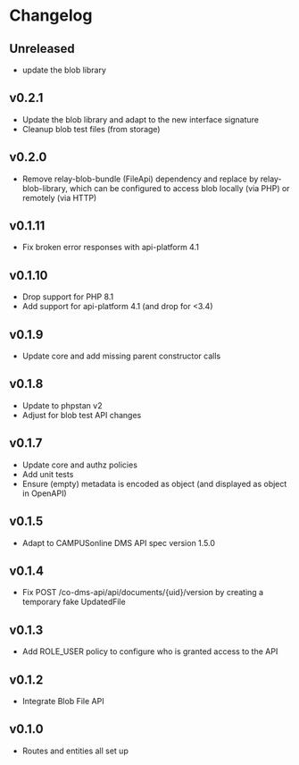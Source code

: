 # Changelog

## Unreleased

- update the blob library

## v0.2.1

- Update the blob library and adapt to the new interface signature
- Cleanup blob test files (from storage)

## v0.2.0

- Remove relay-blob-bundle (FileApi) dependency and replace by relay-blob-library, which can be configured to access
  blob locally (via PHP) or remotely (via HTTP)

## v0.1.11

* Fix broken error responses with api-platform 4.1

## v0.1.10

* Drop support for PHP 8.1
* Add support for api-platform 4.1 (and drop for <3.4)

## v0.1.9

* Update core and add missing parent constructor calls

## v0.1.8

* Update to phpstan v2
* Adjust for blob test API changes

## v0.1.7

* Update core and authz policies
* Add unit tests
* Ensure (empty) metadata is encoded as object (and displayed as object in OpenAPI)

## v0.1.5

* Adapt to CAMPUSonline DMS API spec version 1.5.0

## v0.1.4
 
* Fix POST /co-dms-api/api/documents/{uid}/version by creating a temporary fake UpdatedFile

## v0.1.3

* Add ROLE_USER policy to configure who is granted access to the API

## v0.1.2

* Integrate Blob File API

## v0.1.0

* Routes and entities all set up
